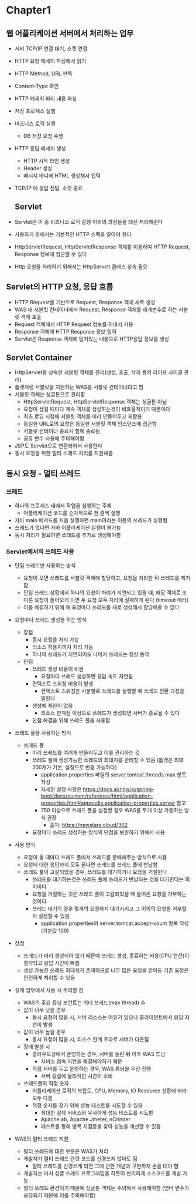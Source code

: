 # Chapter1
## 웹 어플리케이션 서버에서 처리하는 업무
- 서버 TCP/IP 연결 대기, 소켓 연결
- HTTP 요청 메세지 파싱해서 읽기
- HTTP Method, URL 판독
- Content-Type 확인
- HTTP 메세지 바디 내용 파싱
- 저장 프로세스 실행
- 비즈니스 로직 실행
    - DB 저장 요청 수행
- HTTP 응답 메세지 생성
    - HTTP 시작 라인 생성
    - Header 생성
    - 메시지 바디에 HTML 생성해서 입력
- TCP/IP 에 응답 전달, 소켓 종료
  
  ## Servlet
- Servlet은 이 중 비즈니스 로직 실행 이외의 과정들을 대신 처리해준다
- 사용하기 위해서는 기본적인 HTTP 스펙을 알아야 한다
- HttpServletRequest, HttpServletResponse 객체를 이용하여 HTTP Request, Response 정보에 접근할 수 있다
- Http 요청을 처리하기 위해서는 HttpServelt 클래스 상속 필요
## Servlet의 HTTP 요청, 응답 흐름
  - HTTP Request를 기반으로 Request, Response 객체 새로 생성
  - WAS 내 서블릿 컨테이너에서 Request, Response 객체를 매개변수로 하는 서블릿 객체 호출
  - Request 객체에서 HTTP Request 정보를 꺼내서 사용
  - Response 객체에 HTTP Response 정보 입력
  - Servlet은 Response 객체에 담겨있는 내용으로 HTTP응답 정보를 생성

## Servlet Container
- HttpServlet을 상속한 서블릿 객체를 관리(생성, 호출, 삭제 등의 라이프 사이클 관리)
- 톰캣처럼 서블릿을 지원하는 WAS를 서블릿 컨테이너라고 함
- 서블릿 객체는 싱글톤으로 관리함
    - HttpServletRequest, HttpServletResponse 객체는 싱글톤 아님
    - 요청이 생길 때마다 계속 객체를 생성하는것이 비효율적이기 때문이다
    - 최초 로딩 시점에 서블릿 객체를 미리 만들어두고 재활용
    - 동일한 URL로의 요청은 동일한 서블릿 객체 인스턴스에 접근함
    - 서블릿 컨테이너 종료시 함께 종료됨
    - 공유 변수 사용에 주의해야함
- JSP도 Servlet으로 변환되어서 사용한다
- 동시 요청을 위한 멀티 스레드 처리를 지원해줌
  
## 동시 요청 - 멀티 쓰레드

### 쓰레드
- 하나의 프로세스 내에서 작업을 실행하는 주체
  - 어플리케이션 코드를 순차적으로 한 줄씩 실행 
- 자바 main 메서드를 처음 실행하면 main이라는 이름의 쓰레드가 실행됨
- 쓰레드가 없다면 자바 어플리케이션 실행이 불가능
- 동시 처리가 필요하면 쓰레드를 추가로 생성해야함

### Servlet에서의 쓰레드 사용
- 단일 쓰레드만 사용하는 방식
  - 요청이 오면 쓰레드를 서블릿 객체에 할당하고, 요청을 처리한 뒤 쓰레드를 제거함
  - 단일 쓰레드 상황에서 하나의 요청이 처리가 지연되고 있을 때, 해당 객체로 또 다른 요청이 들어오게 되면 두 요청 모두 처리에 실패하게 된다 (timeout 에러)
  - 이를 해결하기 위해 매 요청마다 쓰레드를 새로 생성해서 할당해줄 수 있다

- 요청마다 쓰레드 생성을 하는 방식
  - 장점
    - 동시 요청을 처리 가능
    - 리소스 허용치까지 처리 가능
    - 하나의 쓰레드가 지연되어도 나머지 쓰레드는 정상 동작
  - 단점
    - 쓰레드 생성 비용이 비쌈
        - 요청마다 쓰레드 생성하면 응답 속도 지연됨
    - 컨텍스트 스위칭 비용이 발생
        - 컨텍스트 스위칭은 시분할로 쓰레드를 실행할 때 쓰레드 전환 과정을 말한다
    - 생성에 제한이 없음
        - 리소스 한계점 이상으로 쓰레드가 생성되면 서버가 종료될 수 있다
    - 단점 해결을 위해 쓰레드 풀을 사용함

- 쓰레드 풀을 사용하는 방식
  - 쓰레드 풀
    - 미리 쓰레드를 여러개 만들어두고 이를 관리하는 것
    - 쓰레드 풀에 생성가능한 쓰레드의 최대치를 관리할 수 있음 (톰캣은 최대 200개가 기본,  설정으로 변경 가능하다)
      - application.properties 파일의 server.tomcat.threads.max 항목 작성
      - 자세한 설정 사항은 https://docs.spring.io/spring-boot/docs/current/reference/html/application-properties.html#appendix.application-properties.server 참고
      - 750 이상으로 쓰레드 풀을 설정할 경우 WAS를 두개 이상 가동하는 방식 권장
        - 출처: https://newstars.cloud/302
    - 요청마다 쓰레드 생성하는 방식의 단점을 보완하기 위해서 사용

- 사용 방식
    - 요청이 올 때마다 쓰레드 풀에서 쓰레드를 분배해주는 방식으로 사용
    - 요청에 대한 응답까지 모두 끝나면 쓰레드를 쓰레드 풀에 반납함
    - 쓰레드 풀이 고갈되었을 경우, 쓰레드를 대기하거나 요청을 거절한다
        - 쓰레드를 대기하는것은 쓰레드 풀에 쓰레드가 반납되는 것을 대기한다는 의미이다
        - 요청을 거절하는 것은 쓰레드 풀이 고갈되었을 때 들어온 요청을 거부하는 것이다
        - 쓰레드 대기의 경우 몇개의 요청까지 대기시키고 그 이외의 요청을 거부할지 설정할 수 있음
          - application.properties의 server.tomcat.accept-count 항목 작성 (기본값 100)
- 장점
    - 쓰레드가 미리 생성되어 있기 때문에 쓰레드 생성, 종료하는 비용(CPU 연산)이 절약되고 응답 시간이 빠름
    - 생성 가능한 쓰레드 최대치가 존재하므로 너무 많은 요청을 받아도 기존 요청은 안전하게 처리할 수 있음
- 실제 업무에서 사용 시 주의할 점
    - WAS의 주요 튜닝 포인트는 최대 쓰레드(max thread) 수
    - 값이 너무 낮을 경우
        - 동시 요청이 많을 시, 서버 리소스는 여유가 있으나 클라이언트에서 응답 지연이 발생
    - 값이 너무 높을 경우
        - 동시 요청이 많을 시, 리소스 한계 초과로 서버가 다운됨
    - 장애 발생 시
        - 클라우드상에서 운영하는 경우, 서버를 늘린 뒤 이후 WAS 튜닝
            - 서비스 접속 지연을 해결해야하기 때문
        - 직접 서버를 두고 운영하는 경우, WAS 튜닝을 우선 진행
            - 서버 증설에 물리적인 시간이 소비
    - 쓰레드풀의 적정 숫자
        - 어플리케이션 로직의 복잡도, CPU, Memory, IO Resource 상황에 따라 모두 다름
        - 적정 숫자를 찾기 위해 성능 테스트를 시도할 수 있음
            - 최대한 실제 서비스와 유사하게 성능 테스트를 시도함
            - Apache ab, Apache Jmeter, nCrinder
            - 테스트를 통해 병목 지점등을 찾아 성능을 개선할 수 있음
- WAS의 멀티 쓰레드 지원
    - 멀티 쓰레드에 대한 부분은 WAS가 처리
    - 개발자가 멀티 쓰레드 관련 코드를 신경쓰지 않아도 됨
        - 멀티 쓰레드를 신경쓰게 되면 그에 관한 개념과 구현까지 손을 대야 함
    - 개발자는 마치 싱글 쓰레드 프로그래밍을 하듯이 펀리하게 소스코드를 개발 가능
    - 멀티 쓰레드 환경이기 때문에 싱글톤 객체는 주의해서 사용해야함 (멤버 변수가 공유되기 때문에 이를 주의해야함)
